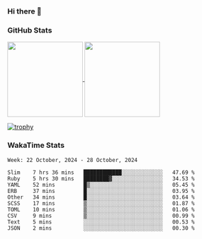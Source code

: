 ### Hi there 👋

### GitHub Stats

<a href="https://github.com/anuraghazra/github-readme-stats">
  <img align="center" height="170px" src="https://github-readme-stats.vercel.app/api/top-langs/?username=tksfjt1024&layout=compact&count_private=true&show_icons=true&show_icons=true&theme=graywhite" />
</a>
<a href="https://github.com/anuraghazra/github-readme-stats">
  <img align="center" height="170px" src="https://github-readme-stats.vercel.app/api?username=tksfjt1024&count_private=true&show_icons=true&show_icons=true&theme=graywhite" />
</a>

[![trophy](https://github-profile-trophy.vercel.app/?username=tksfjt1024)](https://github.com/ryo-ma/github-profile-trophy)

### WakaTime Stats

<!--START_SECTION:waka-->
```text
Week: 22 October, 2024 - 28 October, 2024

Slim    7 hrs 36 mins   ████████████░░░░░░░░░░░░░   47.69 % 
Ruby    5 hrs 30 mins   ████████▓░░░░░░░░░░░░░░░░   34.53 % 
YAML    52 mins         █▒░░░░░░░░░░░░░░░░░░░░░░░   05.45 % 
ERB     37 mins         █░░░░░░░░░░░░░░░░░░░░░░░░   03.95 % 
Other   34 mins         █░░░░░░░░░░░░░░░░░░░░░░░░   03.64 % 
SCSS    17 mins         ▒░░░░░░░░░░░░░░░░░░░░░░░░   01.87 % 
TOML    10 mins         ▒░░░░░░░░░░░░░░░░░░░░░░░░   01.06 % 
CSV     9 mins          ▒░░░░░░░░░░░░░░░░░░░░░░░░   00.99 % 
Text    5 mins          ░░░░░░░░░░░░░░░░░░░░░░░░░   00.53 % 
JSON    2 mins          ░░░░░░░░░░░░░░░░░░░░░░░░░   00.30 % 
```
<!--END_SECTION:waka-->
